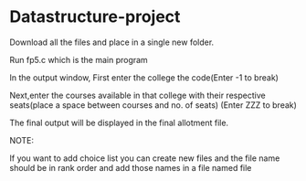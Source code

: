 # Datastructure-project

Download all the files and place in a single new folder.

Run fp5.c which is the main program

In the output window, First enter the college the code(Enter -1 to break)

Next,enter the courses available in that college with their respective seats(place a space between courses and no. of seats) (Enter ZZZ to break)

The final output will be displayed in the final allotment file.


NOTE:

If you want to add choice list you can create new files and the file name should be in rank order and add those names in a file named file 
